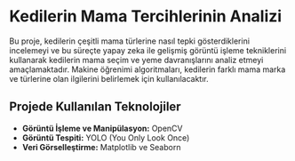 # Kedilerin Mama Tercihlerinin Analizi

Bu proje, kedilerin çeşitli mama türlerine nasıl tepki gösterdiklerini incelemeyi ve bu süreçte yapay zeka ile gelişmiş görüntü işleme tekniklerini kullanarak kedilerin mama seçim ve yeme davranışlarını analiz etmeyi amaçlamaktadır. Makine öğrenimi algoritmaları, kedilerin farklı mama marka ve türlerine olan ilgilerini belirlemek için kullanılacaktır. 

## Projede Kullanılan Teknolojiler

- **Görüntü İşleme ve Manipülasyon:** OpenCV
- **Görüntü Tespiti:** YOLO (You Only Look Once)
- **Veri Görselleştirme:** Matplotlib ve Seaborn
